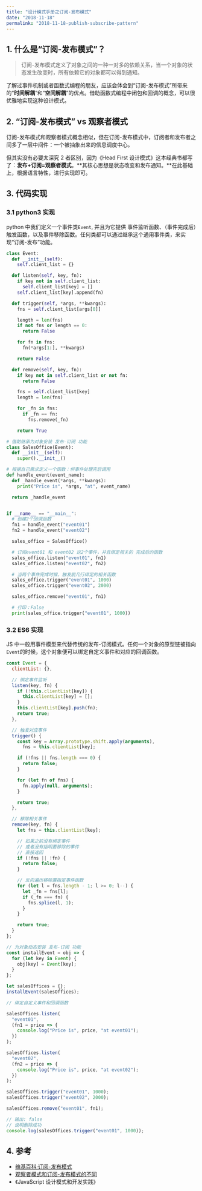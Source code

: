 ```yaml
---
title: "设计模式手册之订阅-发布模式"
date: "2018-11-18"
permalink: "2018-11-18-publish-subscribe-pattern"
---
```


## 1. 什么是“订阅-发布模式”？

> 订阅-发布模式定义了对象之间的一种一对多的依赖关系，当一个对象的状态发生改变时，所有依赖它的对象都可以得到通知。

了解过事件机制或者函数式编程的朋友，应该会体会到“订阅-发布模式”所带来的“**时间解耦**”和“**空间解耦**”的优点。借助函数式编程中闭包和回调的概念，可以很优雅地实现这种设计模式。

## 2. “订阅-发布模式” vs 观察者模式

订阅-发布模式和观察者模式概念相似，但在订阅-发布模式中，订阅者和发布者之间多了一层中间件：一个被抽象出来的信息调度中心。

但其实没有必要太深究 2 者区别，因为《Head First 设计模式》这本经典书都写了：**发布+订阅=观察者模式**。**其核心思想是状态改变和发布通知。**在此基础上，根据语言特性，进行实现即可。

## 3. 代码实现

### 3.1 python3 实现

python 中我们定义一个事件类`Event`, 并且为它提供 事件监听函数、（事件完成后）触发函数，以及事件移除函数。任何类都可以通过继承这个通用事件类，来实现“订阅-发布”功能。

```python
class Event:
  def __init__(self):
    self.client_list = {}

  def listen(self, key, fn):
    if key not in self.client_list:
      self.client_list[key] = []
    self.client_list[key].append(fn)

  def trigger(self, *args, **kwargs):
    fns = self.client_list[args[0]]

    length = len(fns)
    if not fns or length == 0:
      return False

    for fn in fns:
      fn(*args[1:], **kwargs)

    return False

  def remove(self, key, fn):
    if key not in self.client_list or not fn:
      return False

    fns = self.client_list[key]
    length = len(fns)

    for _fn in fns:
      if _fn == fn:
        fns.remove(_fn)

    return True

# 借助继承为对象安装 发布-订阅 功能
class SalesOffice(Event):
  def __init__(self):
    super().__init__()

# 根据自己需求定义一个函数：供事件处理完后调用
def handle_event(event_name):
  def _handle_event(*args, **kwargs):
    print("Price is", *args, "at", event_name)

  return _handle_event


if __name__ == "__main__":
  # 创建2个回调函数
  fn1 = handle_event("event01")
  fn2 = handle_event("event02")

  sales_office = SalesOffice()

  # 订阅event01 和 event02 这2个事件，并且绑定相关的 完成后的函数
  sales_office.listen("event01", fn1)
  sales_office.listen("event02", fn2)

  # 当两个事件完成时候，触发前几行绑定的相关函数
  sales_office.trigger("event01", 1000)
  sales_office.trigger("event02", 2000)

  sales_office.remove("event01", fn1)

  # 打印：False
  print(sales_office.trigger("event01", 1000))
```

### 3.2 ES6 实现

JS 中一般用事件模型来代替传统的发布-订阅模式。任何一个对象的原型链被指向`Event`的时候，这个对象便可以绑定自定义事件和对应的回调函数。

```javascript
const Event = {
  clientList: {},

  // 绑定事件监听
  listen(key, fn) {
    if (!this.clientList[key]) {
      this.clientList[key] = [];
    }
    this.clientList[key].push(fn);
    return true;
  },

  // 触发对应事件
  trigger() {
    const key = Array.prototype.shift.apply(arguments),
      fns = this.clientList[key];

    if (!fns || fns.length === 0) {
      return false;
    }

    for (let fn of fns) {
      fn.apply(null, arguments);
    }

    return true;
  },

  // 移除相关事件
  remove(key, fn) {
    let fns = this.clientList[key];

    // 如果之前没有绑定事件
    // 或者没有指明要移除的事件
    // 直接返回
    if (!fns || !fn) {
      return false;
    }

    // 反向遍历移除置指定事件函数
    for (let l = fns.length - 1; l >= 0; l--) {
      let _fn = fns[l];
      if (_fn === fn) {
        fns.splice(l, 1);
      }
    }

    return true;
  }
};

// 为对象动态安装 发布-订阅 功能
const installEvent = obj => {
  for (let key in Event) {
    obj[key] = Event[key];
  }
};

let salesOffices = {};
installEvent(salesOffices);

// 绑定自定义事件和回调函数

salesOffices.listen(
  "event01",
  (fn1 = price => {
    console.log("Price is", price, "at event01");
  })
);

salesOffices.listen(
  "event02",
  (fn2 = price => {
    console.log("Price is", price, "at event02");
  })
);

salesOffices.trigger("event01", 1000);
salesOffices.trigger("event02", 2000);

salesOffices.remove("event01", fn1);

// 输出: false
// 说明删除成功
console.log(salesOffices.trigger("event01", 1000));
```

## 4. 参考

- [维基百科·订阅-发布模式](https://en.wikipedia.org/wiki/Publish%E2%80%93subscribe_pattern)
- [观察者模式和订阅-发布模式的不同](https://www.zhihu.com/question/23486749)
- 《JavaScript 设计模式和开发实践》
